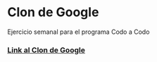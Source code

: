 # Clon de Google

Ejercicio semanal para el programa Codo a Codo

### [Link al Clon de Google ](https://lu182.github.io/Google/)
